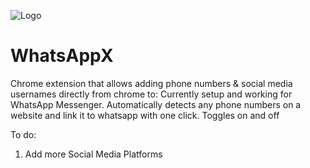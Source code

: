 ![Logo](https://github.com/PositiveVibrations/WhatsAppX/blob/main/images/logo/logo.png?raw=true)

# WhatsAppX

Chrome extension that allows adding phone numbers & social media usernames directly from chrome to:
Currently setup and working for WhatsApp Messenger. Automatically detects any phone numbers on a website and link it to whatsapp with one click.
Toggles on and off


To do:
1. Add more Social Media Platforms
